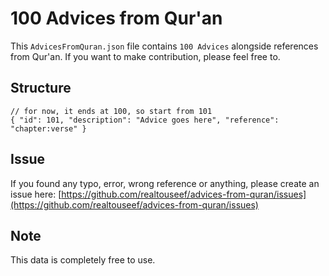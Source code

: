 # 100 Advices from Qur'an

This `AdvicesFromQuran.json` file contains `100 Advices` alongside references from Qur'an. If you want to make contribution, please feel free to.

## Structure

```jsonc
// for now, it ends at 100, so start from 101
{ "id": 101, "description": "Advice goes here", "reference": "chapter:verse" }
```

## Issue

If you found any typo, error, wrong reference or anything, please create an issue here:
[https://github.com/realtouseef/advices-from-quran/issues](https://github.com/realtouseef/advices-from-quran/issues)

## Note

This data is completely free to use.
